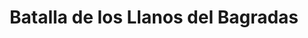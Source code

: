 ﻿---
title: "Batalla de los Llanos del Bagradas"
permalink: periodes_1.html
layout: periode
dataInici: -255
sidebar: periodes
pares:
  - 0:
    title: "Primera guerra púnica"
    dataInici: "(-264)"
    dataFi: "(-241)"

fills:
jocsPrincipals:
jocsEscenaris:
jocsEpoca:
  - title: "SPQR"
    bggId: 21551
    escenari: "The Bagradas Plains"

  - title: "Lost Battles"
    bggId: 83325
    escenari: "Bagradas"

  - title: "Rome at War I: Hannibal at Bay"
    bggId: 2637
    escenari: "Tunes"

  - title: "SPQR"
    bggId: 1444
    escenari: "Bagradas"
    dataInici: 
    dataFi: 

jocsEpocaEscenaris:
  - title: "Anachronism"
    bggId: 14038
    escenari: "Xanthippus"
    dataInici: 
    dataFi: 

---
